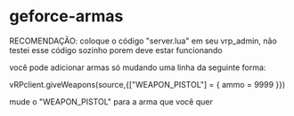 # geforce-armas

RECOMENDAÇÃO: coloque o código "server.lua" em seu vrp_admin, não testei esse código sozinho porem deve estar funcionando


você pode adicionar armas só mudando uma linha da seguinte forma:


vRPclient.giveWeapons(source,{["WEAPON_PISTOL"] = { ammo = 9999 }})

mude o "WEAPON_PISTOL" para a arma que você quer
